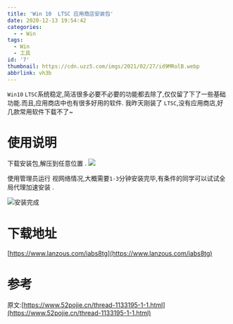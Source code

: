 ```yaml
---
title: 'Win 10  LTSC 应用商店安装包'
date: 2020-12-13 19:54:42
categories:
  - - Win
tags:
  - Win
  - 工具
id: '7'
thumbnail: https://cdn.uzz5.com/imgs/2021/02/27/id9MRolB.webp
abbrlink: vh3b
---
```



`Win10` `LTSC`系统稳定,简洁很多必要不必要的功能都去除了,仅仅留了下了一些基础功能.而且,应用商店中也有很多好用的软件. 我昨天刚装了 `LTSC`,没有应用商店,好几款常用软件下载不了~

# 使用说明

下载安装包,解压到任意位置 . ![](https://cdn.uzz5.com/imgs/2021/02/27/lKyknB60.webp) 

使用管理员运行 视网络情况,大概需要`1-3`分钟安装完毕,有条件的同学可以试试全局代理加速安装 . 

![](https://cdn.uzz5.com/imgs/2021/02/27/rsN8DmOL.webp)安装完成

# 下载地址

[https://www.lanzous.com/iabs8tg](https://www.lanzous.com/iabs8tg)

# 参考

原文:[https://www.52pojie.cn/thread-1133195-1-1.html](https://www.52pojie.cn/thread-1133195-1-1.html)